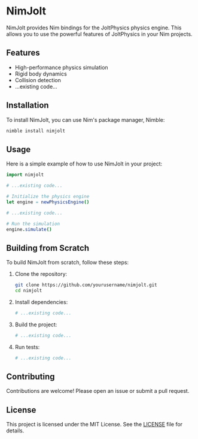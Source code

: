 # NimJolt

NimJolt provides Nim bindings for the JoltPhysics physics engine. This allows you to use the powerful features of JoltPhysics in your Nim projects.

## Features

-   High-performance physics simulation
-   Rigid body dynamics
-   Collision detection
-   ...existing code...

## Installation

To install NimJolt, you can use Nim's package manager, Nimble:

```sh
nimble install nimjolt
```

## Usage

Here is a simple example of how to use NimJolt in your project:

```nim
import nimjolt

# ...existing code...

# Initialize the physics engine
let engine = newPhysicsEngine()

# ...existing code...

# Run the simulation
engine.simulate()
```

## Building from Scratch

To build NimJolt from scratch, follow these steps:

1. Clone the repository:

    ```sh
    git clone https://github.com/yourusername/nimjolt.git
    cd nimjolt
    ```

2. Install dependencies:

    ```sh
    # ...existing code...
    ```

3. Build the project:

    ```sh
    # ...existing code...
    ```

4. Run tests:
    ```sh
    # ...existing code...
    ```

## Contributing

Contributions are welcome! Please open an issue or submit a pull request.

## License

This project is licensed under the MIT License. See the [LICENSE](LICENSE) file for details.
